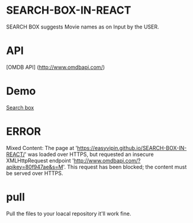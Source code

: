 # SEARCH-BOX-IN-REACT
SEARCH BOX suggests Movie names as on Input by the USER.
# API
[OMDB API] (http://www.omdbapi.com/)
# Demo
[Search box](https://Easyvipin.github.io/SEARCH-BOX-IN-REACT)
# ERROR
Mixed Content: The page at 'https://easyvipin.github.io/SEARCH-BOX-IN-REACT/' was loaded over HTTPS, but requested an insecure XMLHttpRequest endpoint 'http://www.omdbapi.com/?apikey=80f947ae&s=M'. This request has been blocked; the content must be served over HTTPS.
# pull
Pull the files to your loacal repository it'll work fine.

